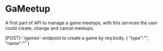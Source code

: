 # GaMeetup
A first part of API to manage a game meetups, with this services the user could create, change and cancel meetups. 

[POST]-'/games'-endpoint to create a game by req.body.
{
"type":"",
"name":""
}

